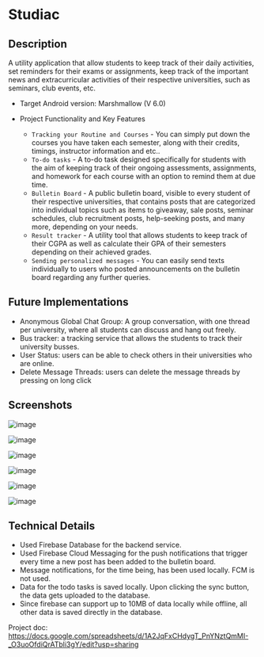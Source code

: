 Studiac
=============================

Description
------------

A utility application that allow students to keep track of their daily activities, set reminders for their exams or assignments, keep track of the important news and extracurricular activities of their respective universities, such as seminars, club events, etc.

- Target Android version: Marshmallow (V 6.0)

- Project Functionality and Key Features

  * `Tracking your Routine and Courses` - You can simply put down the courses you have taken each semester, along with their credits, timings, instructor information and etc..
  * `To-do tasks` - A to-do task designed specifically for students with the aim of keeping track of their ongoing assessments, assignments, and homework for each course with an option to remind them at due time.
  * `Bulletin Board` - A public bulletin board, visible to every student of their respective universities, that contains posts that are categorized into individual topics such as items to giveaway, sale posts, seminar schedules, club recruitment posts, help-seeking posts, and many more, depending on your needs.
  * `Result tracker` - A utility tool that allows students to keep track of their CGPA as well as calculate their GPA of their semesters depending on their achieved grades. 
  * `Sending personalized messages` - You can easily send texts individually to users who posted announcements on the bulletin board regarding any further queries.

Future Implementations
---------------

- Anonymous Global Chat Group: A group conversation, with one thread per university, where all students can discuss and hang out freely.
- Bus tracker: a tracking service that allows the students to track their university busses. 
- User Status: users can be able to check others in their universities who are online.
- Delete Message Threads: users can delete the message threads by pressing on long click

Screenshots
--------------------------
![image](https://user-images.githubusercontent.com/46298019/114276217-7cacff80-9a47-11eb-8dc4-f35c1cc74fd1.png)

![image](https://user-images.githubusercontent.com/46298019/114276220-82a2e080-9a47-11eb-8505-e7649408e863.png)

![image](https://user-images.githubusercontent.com/46298019/114276226-89c9ee80-9a47-11eb-8783-e87b92cbe09e.png)

![image](https://user-images.githubusercontent.com/46298019/114276236-90f0fc80-9a47-11eb-8968-a1e3328e9f30.png)

![image](https://user-images.githubusercontent.com/46298019/114276247-99493780-9a47-11eb-8c68-e697b7338e3c.png)

![image](https://user-images.githubusercontent.com/46298019/114276250-9fd7af00-9a47-11eb-8bce-d226be38e523.png)



Technical Details
---------------

- Used Firebase Database for the backend service. 
- Used Firebase Cloud Messaging for the push notifications that trigger every time a new post has been added to the bulletin board.
- Message notifications, for the time being, has been used locally. FCM is not used.
- Data for the todo tasks is saved locally. Upon clicking the sync button, the data gets uploaded to the database.
- Since firebase can support up to 10MB of data locally while offline, all other data is saved directly in the database.


Project doc: https://docs.google.com/spreadsheets/d/1A2JqFxCHdygT_PnYNztQmMI-_O3uoOfdiQrATbli3gY/edit?usp=sharing


